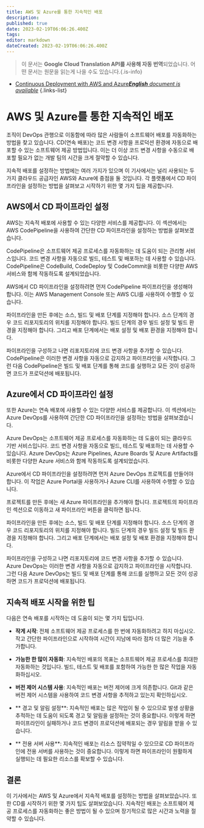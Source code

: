 ```yaml
---
title: AWS 및 Azure를 통한 지속적인 배포
description: 
published: true
date: 2023-02-19T06:06:26.400Z
tags: 
editor: markdown
dateCreated: 2023-02-19T06:06:26.400Z
---
```


> 이 문서는 **Google Cloud Translation API를 사용해 자동 번역**되었습니다.
어떤 문서는 원문을 읽는게 나을 수도 있습니다.{.is-info}



- [Continuous Deployment with AWS and Azure***English** document is available*](/en/Knowledge-base/Cloud/continuous-deployment-with-aws-and-azure)
{.links-list}


# AWS 및 Azure를 통한 지속적인 배포

조직이 DevOps 관행으로 이동함에 따라 많은 사람들이 소프트웨어 배포를 자동화하는 방법을 찾고 있습니다. CD(연속 배포)는 코드 변경 사항을 프로덕션 환경에 자동으로 배포할 수 있는 소프트웨어 제공 방법입니다. 이는 더 이상 코드 변경 사항을 수동으로 배포할 필요가 없는 개발 팀의 시간을 크게 절약할 수 있습니다.

지속적 배포를 설정하는 방법에는 여러 가지가 있으며 이 기사에서는 널리 사용되는 두 가지 클라우드 공급자인 AWS와 Azure에 중점을 둘 것입니다. 각 플랫폼에서 CD 파이프라인을 설정하는 방법을 살펴보고 시작하기 위한 몇 가지 팁을 제공합니다.

## AWS에서 CD 파이프라인 설정

AWS는 지속적 배포에 사용할 수 있는 다양한 서비스를 제공합니다. 이 섹션에서는 AWS CodePipeline을 사용하여 간단한 CD 파이프라인을 설정하는 방법을 살펴보겠습니다.

CodePipeline은 소프트웨어 제공 프로세스를 자동화하는 데 도움이 되는 관리형 서비스입니다. 코드 변경 사항을 자동으로 빌드, 테스트 및 배포하는 데 사용할 수 있습니다. CodePipeline은 CodeBuild, CodeDeploy 및 CodeCommit을 비롯한 다양한 AWS 서비스와 함께 작동하도록 설계되었습니다.

AWS에서 CD 파이프라인을 설정하려면 먼저 CodePipeline 파이프라인을 생성해야 합니다. 이는 AWS Management Console 또는 AWS CLI를 사용하여 수행할 수 있습니다.

파이프라인을 만든 후에는 소스, 빌드 및 배포 단계를 지정해야 합니다. 소스 단계의 경우 코드 리포지토리의 위치를 지정해야 합니다. 빌드 단계의 경우 빌드 설정 및 빌드 환경을 지정해야 합니다. 그리고 배포 단계에서는 배포 설정 및 배포 환경을 지정해야 합니다.

파이프라인을 구성하고 나면 리포지토리에 코드 변경 사항을 추가할 수 있습니다. CodePipeline은 이러한 변경 사항을 자동으로 감지하고 파이프라인을 시작합니다. 그런 다음 CodePipeline은 빌드 및 배포 단계를 통해 코드를 실행하고 모든 것이 성공하면 코드가 프로덕션에 배포됩니다.

## Azure에서 CD 파이프라인 설정

또한 Azure는 연속 배포에 사용할 수 있는 다양한 서비스를 제공합니다. 이 섹션에서는 Azure DevOps를 사용하여 간단한 CD 파이프라인을 설정하는 방법을 살펴보겠습니다.

Azure DevOps는 소프트웨어 제공 프로세스를 자동화하는 데 도움이 되는 클라우드 기반 서비스입니다. 코드 변경 사항을 자동으로 빌드, 테스트 및 배포하는 데 사용할 수 있습니다. Azure DevOps는 Azure Pipelines, Azure Boards 및 Azure Artifacts를 비롯한 다양한 Azure 서비스와 함께 작동하도록 설계되었습니다.

Azure에서 CD 파이프라인을 설정하려면 먼저 Azure DevOps 프로젝트를 만들어야 합니다. 이 작업은 Azure Portal을 사용하거나 Azure CLI를 사용하여 수행할 수 있습니다.

프로젝트를 만든 후에는 새 Azure 파이프라인을 추가해야 합니다. 프로젝트의 파이프라인 섹션으로 이동하고 새 파이프라인 버튼을 클릭하면 됩니다.

파이프라인을 만든 후에는 소스, 빌드 및 배포 단계를 지정해야 합니다. 소스 단계의 경우 코드 리포지토리의 위치를 지정해야 합니다. 빌드 단계의 경우 빌드 설정 및 빌드 환경을 지정해야 합니다. 그리고 배포 단계에서는 배포 설정 및 배포 환경을 지정해야 합니다.

파이프라인을 구성하고 나면 리포지토리에 코드 변경 사항을 추가할 수 있습니다. Azure DevOps는 이러한 변경 사항을 자동으로 감지하고 파이프라인을 시작합니다. 그런 다음 Azure DevOps는 빌드 및 배포 단계를 통해 코드를 실행하고 모든 것이 성공하면 코드가 프로덕션에 배포됩니다.

## 지속적 배포 시작을 위한 팁

다음은 연속 배포를 시작하는 데 도움이 되는 몇 가지 팁입니다.

- **작게 시작**: 전체 소프트웨어 제공 프로세스를 한 번에 자동화하려고 하지 마십시오. 작고 간단한 파이프라인으로 시작하여 시간이 지남에 따라 점차 더 많은 기능을 추가합니다.

- **가능한 한 많이 자동화**: 지속적인 배포의 목표는 소프트웨어 제공 프로세스를 최대한 자동화하는 것입니다. 빌드, 테스트 및 배포를 포함하여 가능한 한 많은 작업을 자동화하십시오.

- **버전 제어 시스템 사용**: 지속적인 배포는 버전 제어에 크게 의존합니다. Git과 같은 버전 제어 시스템을 사용하여 코드 변경 사항을 추적하고 있는지 확인하십시오.

- ** 경고 및 알림 설정**: 지속적인 배포는 많은 작업이 될 수 있으므로 발생 상황을 추적하는 데 도움이 되도록 경고 및 알림을 설정하는 것이 중요합니다. 이렇게 하면 파이프라인이 실패하거나 코드 변경이 프로덕션에 배포되는 경우 알림을 받을 수 있습니다.

- ** 전용 서버 사용**: 지속적인 배포는 리소스 집약적일 수 있으므로 CD 파이프라인에 전용 서버를 사용하는 것이 중요합니다. 이렇게 하면 파이프라인이 원활하게 실행되는 데 필요한 리소스를 확보할 수 있습니다.

## 결론

이 기사에서는 AWS 및 Azure에서 지속적 배포를 설정하는 방법을 살펴보았습니다. 또한 CD를 시작하기 위한 몇 가지 팁도 살펴보았습니다. 지속적인 배포는 소프트웨어 제공 프로세스를 자동화하는 좋은 방법이 될 수 있으며 장기적으로 많은 시간과 노력을 절약할 수 있습니다.